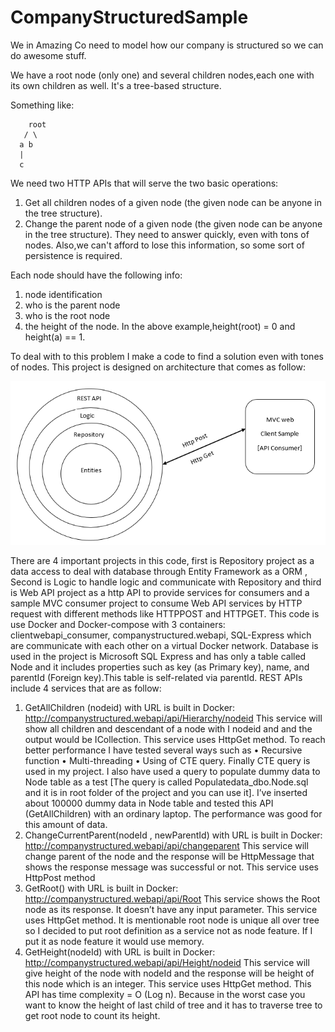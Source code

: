 # CompanyStructuredSample

We in Amazing Co need to model how our company is structured so we can do awesome stuff.

We have a root node (only one) and several children nodes,each one with its own children as well. It's a tree-based structure. 


Something like:


        root
       / \
      a b
      |
      c


We need two HTTP APIs that will serve the two basic operations:


1) Get all children nodes of a given node (the given node can be anyone in the tree structure).
2) Change the parent node of a given node (the given node can be anyone in the tree structure).
They need to answer quickly, even with tons of nodes. Also,we can't afford to lose this information, so some sort of persistence is required.


Each node should have the following info:


1) node identification
2) who is the parent node
3) who is the root node
4) the height of the node. In the above example,height(root) = 0 and height(a) == 1.

To deal with to this problem I make a code to find a solution even with tones of nodes.
This project is designed on architecture that comes as follow:

![alt text](https://github.com/matucs/CompanyStructuredSample/blob/master/Common/resources/arch.PNG)

There are 4 important projects in this code, first is Repository project as a data access to deal with database through Entity Framework as a ORM , Second is Logic to handle logic and communicate with Repository and third is Web API project as a http API to provide services for consumers and a sample MVC consumer project to consume Web API services by HTTP request with different methods like HTTPPOST and HTTPGET.
This code is use Docker and Docker-compose with 3 containers: clientwebapi_consumer, companystructured.webapi, SQL-Express which are communicate with each other on a virtual Docker network.
Database is used in the project is Microsoft SQL Express and  has only a table called Node and it includes properties such as key (as Primary key), name, and parentId (Foreign key).This table is self-related via parentId. 
REST APIs include 4 services that are as follow:
1.	GetAllChildren (nodeid) with URL is built in Docker: http://companystructured.webapi/api/Hierarchy/nodeid
This service will show all children and descendant of a node with I nodeid and and the output would be ICollection<Node>. This service uses HttpGet method.
To reach better performance I have tested several ways such as 
•	Recursive function
•	Multi-threading
•	Using of CTE query.
 Finally CTE query is used in my project.
I also have used a query to populate dummy data to Node table as a test [The query is called Populatedata_dbo.Node.sql and it is in root folder of the project and you can use it]. I’ve inserted about 100000 dummy data in Node table and tested this API (GetAllChildren) with an ordinary laptop. The performance was good for this amount of data.
2.	ChangeCurrentParent(nodeId , newParentId) with URL is built in Docker: http://companystructured.webapi/api/changeparent
This service will change parent of the node and the response will be HttpMessage that shows the response message was successful or not. This service uses HttpPost method
3.	GetRoot() with URL is built in Docker: http://companystructured.webapi/api/Root
This service shows the Root node as its response. It doesn’t have any input parameter. This service uses HttpGet method.
It is mentionable root node is unique all over tree so I decided to put root definition as a service not as node feature. If I put it as node feature it would use memory.
4.	GetHeight(nodeId) with URL is built in Docker: http://companystructured.webapi/api/Height/nodeid
This service will give height of the node with nodeId and the response will be height of this node which is an integer. This service uses HttpGet method.
This API has time complexity = O (Log n). Because in the worst case you want to know the height of last child of tree and it has to traverse tree to get root node to count its height.

